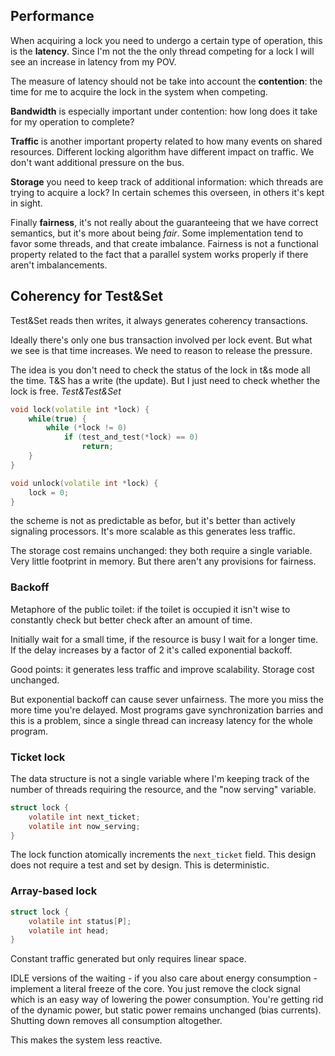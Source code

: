 ## Performance

When acquiring a lock you need to undergo a certain type of operation, this is the **latency**. Since I'm not the the only
thread competing for a lock I will see an increase in latency from my POV.

The measure of latency should not be take into account the **contention**: the time for me to acquire the lock in the system
when competing.

**Bandwidth** is especially important under contention: how long does it take for my operation to complete?

**Traffic** is another important property related to how many events on shared resources. Different locking algorithm
have different impact on traffic. We don't want additional pressure on the bus.

**Storage** you need to keep track of additional information: which threads are trying to acquire a lock? In certain
schemes this overseen, in others it's kept in sight.

Finally **fairness**, it's not really about the guaranteeing that we have correct semantics, but it's more about being
*fair*. Some implementation tend to favor some threads, and that create imbalance. Fairness is not a functional property
related to the fact that a parallel system works properly if there aren't imbalancements.

## Coherency for Test&Set

Test&Set reads then writes, it always generates coherency transactions.

Ideally there's only one bus transaction involved per lock event. But what we see is that time increases. We need to
reason to release the pressure.

The idea is you don't need to check the status of the lock in t&s mode all the time. T&S has a write (the update).
But I just need to check whether the lock is free. _Test&Test&Set_

```c++
void lock(volatile int *lock) {
    while(true) {
        while (*lock != 0)
            if (test_and_test(*lock) == 0)
                return;
    }
}

void unlock(volatile int *lock) {
    lock = 0;
}
```

the scheme is not as predictable as befor, but it's better than actively signaling processors. It's more scalable as
this generates less traffic.

The storage cost remains unchanged: they both require a single variable. Very little footprint in memory. But there aren't
any provisions for fairness.

### Backoff

Metaphore of the public toilet: if the toilet is occupied it isn't wise to constantly check but better check after an
amount of time.

Initially wait for a small time, if the resource is busy I wait for a longer time. If the delay increases by a factor
of 2 it's called exponential backoff.

Good points: it generates less traffic and improve scalability. Storage cost unchanged.

But exponential backoff can cause sever unfairness. The more you miss the more time you're delayed. Most programs gave
synchronization barries and this is a problem, since a single thread can increasy latency for the whole program.

### Ticket lock

The data structure is not a single variable where I'm keeping track of the number of threads requiring the resource,
and the "now serving" variable.

```c
struct lock {
    volatile int next_ticket;
    volatile int now_serving;
}
```

The lock function atomically increments the `next_ticket` field. This design does not require a test and set by design.
This is deterministic.

### Array-based lock

```c
struct lock {
    volatile int status[P];
    volatile int head;
}
```

Constant traffic generated but only requires linear space.

IDLE versions of the waiting - if you also care about energy consumption - implement a literal freeze of the core.
You just remove the clock signal which is an easy way of lowering the power consumption. You're getting rid of the dynamic
power, but static power remains unchanged (bias currents). Shutting down removes all consumption altogether.

This makes the system less reactive.
